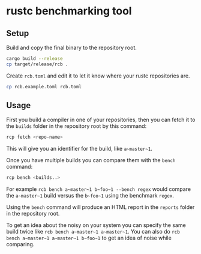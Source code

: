 # rustc benchmarking tool

## Setup

Build and copy the final binary to the repository root.

```sh
cargo build --release
cp target/release/rcb .
```

Create `rcb.toml` and edit it to let it know where your rustc repositories are.
```sh
cp rcb.example.toml rcb.toml
```

## Usage

First you build a compiler in one of your repositories, then you can fetch it to the `builds` folder in the repository root by this command:
```sh
rcp fetch <repo-name>
```
This will give you an identifier for the build, like `a~master~1`.

Once you have multiple builds you can compare them with the `bench` command:
```sh
rcp bench <builds..>
```

For example `rcb bench a~master~1 b~foo~1 --bench regex` would compare the `a~master~1` build versus the `b~foo~1` using the benchmark `regex`.

Using the `bench` command will produce an HTML report in the `reports` folder in the repository root.

To get an idea about the noisy on your system you can specify the same build twice like `rcb bench a~master~1 a~master~1`. You can also do `rcb bench a~master~1 a~master~1 b~foo~1` to get an idea of noise while comparing.